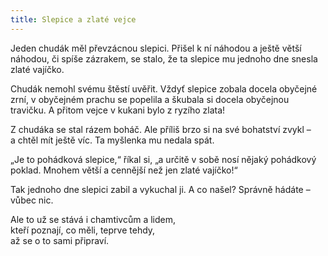 ```yaml
---
title: Slepice a zlaté vejce
---
```


Jeden chudák měl převzácnou slepici. Přišel k ní náhodou a ještě větší náhodou, či spíše zázrakem, se stalo, že ta slepice mu jednoho dne snesla zlaté vajíčko.

Chudák nemohl svému štěstí uvěřit. Vždyť slepice zobala docela obyčejné zrní, v obyčejném prachu se popelila a škubala si docela obyčejnou travičku. A přitom vejce v kukani bylo z ryzího zlata!

Z chudáka se stal rázem boháč. Ale příliš brzo si na své bohatství zvykl – a chtěl mít ještě víc. Ta myšlenka mu nedala spát.

„Je to pohádková slepice,“ říkal si, „a určitě v sobě nosí nějaký pohádkový poklad. Mnohem větší a cennější než jen zlaté vajíčko!“

Tak jednoho dne slepici zabil a vykuchal ji. A co našel? Správně hádáte – vůbec nic.

Ale to už se stává i chamtivcům a lidem,  
kteří poznají, co měli, teprve tehdy,  
až se o to sami připraví.
